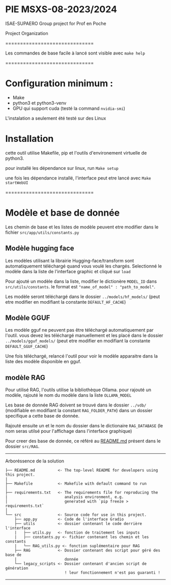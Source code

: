 PIE MSXS-08-2023/2024
==============================

ISAE-SUPAERO Group project for Prof en Poche

Project Organization

==============================

Les commandes de base facile à lancé sont visible avec `make help`

==============================

# Configuration minimum :

-   Make
-   python3 et python3-venv
-   GPU qui support cuda (testé la command `nvidia-smi`)

L'instalation a seulement été testé sur des Linux

# Installation

cette outil utilise Makefile, pip et l'outils d'environement virtuelle de python3.

pour installé les dépendance sur linux, run `Make setup`

une fois les dépendance installé, l'interface peut etre lancé avec `Make startWebUI`

==============================

# Modèle et base de donnée

Les chemin de base et les listes de modèle peuvent etre modifier dans le fichier `src/app/utils/constants.py`

## Modèle hugging face

Les modèles utilisant la librairie Hugging-face/transform sont automatiquement téléchargé quand vous voulé les chargés. 
Selectionné le modèle dans la liste de l'interface graphic et cliqué sur `load`

Pour ajouté un modèle dans la liste, modifier le dictionère `MODEL_ID` dans `src/utils/constants`.
le format est ` "name_of_model" : "path_to_model" `.

Les modèle seront téléchargé dans le dossier `../models/hf_models/` (peut etre modifier en modifiant la constante `DEFAULT_HF_CACHE`)

## Modèle GGUF

Les modèle gguf ne peuvent pas être téléchargé automatiquement par l'outil. vous devez les téléchargé manuellement et les placé dans le dossier `../models/gguf_models/` (peut etre modifier en modifiant la constante `DEFAULT_GGUF_CACHE`)

Une fois téléchargé, relancé l'outil pour voir le modèle apparaitre dans la liste des modèle disponible en gguf.

## modèle RAG

Pour utilisé RAG, l'outils utilise la bibliothèque Ollama. pour rajouté un modèle, rajouté le nom du modèle dans la liste `OLLAMA_MODEL`

Les base de donnée RAG doivent se trouvé dans le dossier `../vdb/` (modifiable en modifiant la constant `RAG_FOLDER_PATH`) dans un dossier specifique a cette base de donnée.

Rajouté ensuite un et le nom du dossier dans le dictionaire `RAG_DATABASE` (le nom seras utilsé pour l'affichage dans l'interface graphique)

Pour creer des base de donnée, ce référé au [README.md](./src/RAG/README.md) présent dans le dossier `src/RAG`.

------------ 
Arboréssence de la solution

    ├── README.md          <- The top-level README for developers using this project.
    |
    ├── Makefile           <- Makefile with default command to run
    │
    ├── requirements.txt   <- The requirements file for reproducing the 
    |                         analysis environment, e.g.
    │                         generated with `pip freeze > requirements.txt`
    │
    └── src                <- Source code for use in this project.
        ├── app.py         <- Code de l'interface Gradio
        ├── utils          <- dossier contenant le code derrière l'interface
        |   ├── utils.py   <- fonction de traitement les inputs
        |   ├── constants.py <- fichier contenant les chemin et les constants
        |   └── RAG_utils.py <- fonction suplémentaire pour RAG
        ├── RAG            <- Dossier contenant des script pour géré des base de 
        |                     donnée
        └── legacy_scripts <- Dossier contenant d'ancien script de génération
                              ! leur fonctionnement n'est pas guaranti !

--------
